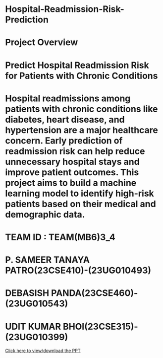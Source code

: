 # Hospital-Readmission-Risk-Prediction
# Project Overview
# Predict Hospital Readmission Risk for Patients with Chronic Conditions
# Hospital readmissions among patients with chronic conditions like diabetes, heart disease, and hypertension are a major healthcare concern. Early prediction of readmission risk can help reduce unnecessary hospital stays and improve patient outcomes. This project aims to build a machine learning model to identify high-risk patients based on their medical and demographic data.
# TEAM ID : TEAM(MB6)3_4
# P. SAMEER TANAYA PATRO(23CSE410)-(23UG010493)
# DEBASISH PANDA(23CSE460)-(23UG010543)
# UDIT KUMAR BHOI(23CSE315)-(23UG010399)

[Click here to view/download the PPT](./Hospital_Readmission_Risk_Prediction.pptx)
